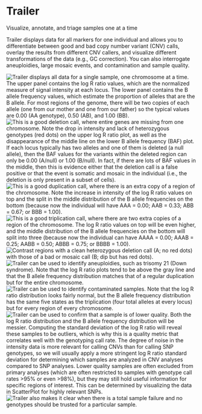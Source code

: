 # Trailer

Visualize, annotate, and triage samples one at a time

Trailer displays data for all markers for one individual and allows you to differentiate between good and bad copy number variant (CNV) calls, overlay the results from different CNV callers, and visualize different transformations of the data (e.g., GC correction). You can also interrogate aneuploidies, large mosaic events, and contamination and sample quality.

![Trailer displays all data for a single sample, one chromosome at a time. The upper panel contains the log R ratio values, which are the normalized measure of signal intensity at each locus. The lower panel contains the B allele frequency values, which estimate the proportion of alleles that are the B allele. For most regions of the genome, there will be two copies of each allele (one from our mother and one from our father) so the typical values are 0.00 (AA genotype), 0.50 (AB), and 1.00 (BB).](/images/Trailer_Image1.png)
![This is a good deletion call, where entire genes are missing from one chromosome. Note the drop in intensity and lack of heterozygous genotypes (red dots) on the upper log R ratio plot, as well as the disappearance of the middle line on the lower B allele frequency (BAF) plot. If each locus typically has two alleles and one of them is deleted (a null allele), then the BAF values for the variants within the deleted region can only be 0.00 (A/null) or 1.00 (B/null). In fact, if there are lots of BAF values in the middle, then this is evidence either that the deletion call is a false positive or that the event is somatic and mosaic in the individual (i.e., the deletion is only present in a subset of cells).](/images/Trailer_Image2.png)
![This is a good duplication call, where there is an extra copy of a region of the chromosome. Note the increase in intensity of the log R ratio values on top and the split in the middle distribution of the B allele frequencies on the bottom (because now the individual will have AAA = 0.00; AAB = 0.33; ABB = 0.67; or BBB = 1.00).](/images/Trailer_Image3.png)
![This is a good triplication call, where there are two extra copies of a region of the chromosome. The log R ratio values on top will be even higher, and the middle distribution of the B allele frequencies on the bottom will split into three (because now the individual can have AAAA = 0.00; AAAB = 0.25; AABB = 0.50; ABBB = 0.75; or BBBB = 1.00).](/images/Trailer_Image4.png)
![Contrast regions with a clean heterozygous deletion call (A; no red dots) with those of a bad or mosaic call (B; dip but has red dots).](/images/Trailer_Image5.png)
![Trailer can be used to identify aneuploidies, such as trisomy 21 (Down syndrome). Note that the log R ratio plots tend to be above the gray line and that the B allele frequency distribution matches that of a regular duplication but for the entire chromosome.](/images/Trailer_Image6.png)
![Trailer can be used to identify contaminated samples. Note that the log R ratio distribution looks fairly normal, but the B allele frequency distribution has the same five states as the triplication (four total alleles at every locus) but for every region of every chromosome.](/images/Trailer_Image7.png)
![Trailer can be used to confirm that a sample is of lower quality. Both the log R ratio distribution and the B allele frequency distribution will be messier. Computing the standard deviation of the log R ratio will reveal these samples to be outliers, which is why this is a quality metric that correlates well with the genotyping call rate. The degree of noise in the intensity data is more relevant for calling CNVs than for calling SNP genotypes, so we will usually apply a more stringent log R ratio standard deviation for determining which samples are analyzed in CNV analyses compared to SNP analyses. Lower quality samples are often excluded from primary analyses (which are often restricted to samples with genotype call rates >95% or even >98%), but they may still hold useful information for specific regions of interest. This can be determined by visualizing the data in ScatterPlot for highly relevant SNPs.](/images/Trailer_Image8.png)
![Trailer also makes it clear when there is a total sample failure and no genotypes should be trusted for a particular sample.](/images/Trailer_Image9.png)
